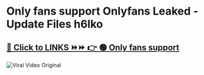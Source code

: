 
 # Only fans support Onlyfans Leaked - Update Files h6lko

## <h2><a href="https://clipsfans.com/Only_fans_support&ref=git">🔗 Click to LINKS ⏩⏩ 👉 🟢 Only fans support </a></h2>

<a href="https://clipsfans.com/Only_fans_support&ref=git" rel="nofollow" data-target="animated-image.originalLink"><img src="https://i.ibb.co.com/xMMVF88/686577567.gif" alt="Viral Video Original" style="max-width: 100%; display: inline-block;" data-target="animated-image.originalImage"></a>

